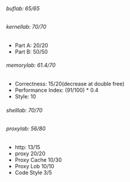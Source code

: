 ###### buflab: 65/65
###### kernellab: 70/70
* Part A: 20/20
* Part B: 50/50
###### memorylab: 61.4/70
* Correctness: 15/20(decrease at double free)
* Performance Index: (91/100) * 0.4 
* Style: 10
###### shelllab: 70/70
###### proxylab: 56/80
* http: 13/15
* proxy 20/20
* Proxy Cache 10/30
* Proxy Lob 10/10
* Code Style 3/5